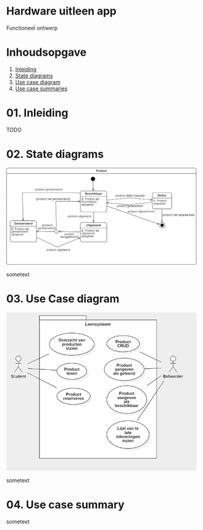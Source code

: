 # Hardware uitleen app

Functioneel ontwerp

# Inhoudsopgave

1. [ Inleiding ](#inleiding)
2. [ State diagrams ](#statediag)
3. [ Use case diagram ](#ucdiag)
4. [ Use case summaries ](#ucsum)

<a name="inleiding"></a>
# 01. Inleiding

TODO

<a name="statediag"></a>
# 02. State diagrams

![State diagram Hardware uitleen app](./State_Diagram.png)

sometext

<a name="ucdiag"></a>
# 03. Use Case diagram

![Use case diagram Hardware uitleen app](./Use_Case_Diagram.png)

sometext

<a name="ucsum"></a>
# 04. Use case summary

sometext